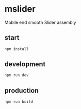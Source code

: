 # mslider
Mobile end smooth Slider assembly

## start
```javascript
npm install
```

## development
```javascript
npm run dev
```

## production
```javascript
npm run build
```
